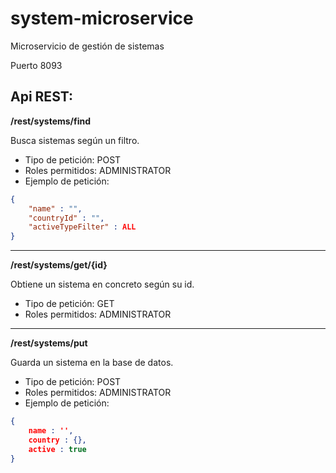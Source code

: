 # system-microservice
Microservicio de gestión de sistemas

Puerto 8093

## Api REST:

**/rest/systems/find**

Busca sistemas según un filtro.
* Tipo de petición: POST
* Roles permitidos: ADMINISTRATOR
* Ejemplo de petición:

```json
{
    "name" : "",
    "countryId" : "",
    "activeTypeFilter" : ALL
}
```

***

**/rest/systems/get/{id}**

Obtiene un sistema en concreto según su id.
* Tipo de petición: GET
* Roles permitidos: ADMINISTRATOR

***

**/rest/systems/put**

Guarda un sistema en la base de datos.

* Tipo de petición: POST
* Roles permitidos: ADMINISTRATOR
* Ejemplo de petición:

```json
{  
    name : '',
    country : {},
    active : true
}
```
